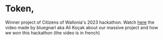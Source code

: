 # Token,
Winner project of Citizens of Wallonia's 2023 hackathon.
Watch <a href="https://fb.watch/mEAOUzEFyK/" target="_blank">here</a> the video made by bluegnarl aka Ali Koçak about our massive project and how we won this hackathon (the video is in french)
 
